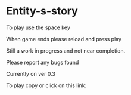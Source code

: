 # Entity-s-story
To play use the space key

When game ends please reload and press play

Still a work in progress and not near completion.

Please report any bugs found

Currently on ver 0.3

To play copy or click on this link:

